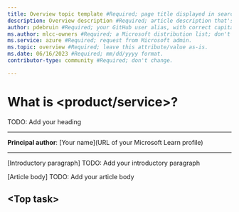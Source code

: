 ```yaml
---
title: Overview topic template #Required; page title displayed in search results. Don't enclose in quotation marks. 
description: Overview description #Required; article description that's displayed in search results. Don't enclose in quotation marks. Do end with a period.
author: pdebruin #Required; your GitHub user alias, with correct capitalization.
ms.author: mlcc-owners #Required; a Microsoft distribution list; don't change. 
ms.service: azure #Required; request from Microsoft admin.
ms.topic: overview #Required; leave this attribute/value as-is.
ms.date: 06/16/2023 #Required; mm/dd/yyyy format.
contributor-type: community #Required; don't change.

---
```


<!--
Remove all the comments in this template before you sign-off or merge to the 
main branch.

This template provides the basic structure of a Overview article pattern. Refer to the [style and voice quick start article in the contributor guide](https://learn.microsoft.com/contribute/style-quick-start).

 1. H1 -----------------------------------------------------------------------------

Required: For the H1 - that's the primary heading at the top of the article - use the format "What
is <service>?" You can also use this in the TOC if your service name doesn’t cause the phrase to
wrap.

-->

# What is <product/service>? 
TODO: Add your heading

---

**Principal author**: [Your name](URL of your Microsoft Learn profile)

---


<!-- 2. Introductory paragraph ----------------------------------------------------------

Required: The introductory paragraph helps customers quickly determine whether an article is
relevant. Describe in customer-friendly terms what the service is and does, and why the customer
should care. Keep it short for the intro. You can go into more detail later in the article. Many
services add artwork or videos below the introduction.

-->

[Introductory paragraph]
TODO: Add your introductory paragraph

<!---Avoid notes, tips, and important boxes. Readers tend to skip over them. Better to put that info
directly into the article text.

--->

<!-- 3. Article body ------------------------------------------------------------ Required: After
the intro, you can develop your overview by discussing the features that answer the "Why should I
care" question with a bit more depth. Be sure to call out any basic requirements and dependencies,
as well as limitations or overhead. Don't catalog every feature, and some may only need to be
mentioned as available, without any discussion.

-->

[Article body]
TODO: Add your article body

<!-- Top tasks ------------------------------------------------------------------------------

Suggested: An effective way to structure your overview article is to create an H2 for top
customer tasks you've identified and describe how the product/service helps customers with that task.

Create a new H2 for each task you list.

--->

## \<Top task\>

<!-- 5. Next steps ------------------------------------------------------------------------

Required: In Overview articles, provide at least one next step and no more than three. Next steps in
overview articles will often link to a quickstart. Use regular links; do not use a blue box link.
What you link to will depend on what is really a next step for the customer. Do not use a "More info
section" or a "Resources section" or a "See also section".

--->
